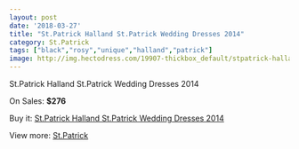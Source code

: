 ```yaml
---
layout: post
date: '2018-03-27'
title: "St.Patrick Halland St.Patrick Wedding Dresses 2014"
category: St.Patrick
tags: ["black","rosy","unique","halland","patrick"]
image: http://img.hectodress.com/19907-thickbox_default/stpatrick-halland-stpatrick-wedding-dresses-2014.jpg
---
```

St.Patrick Halland St.Patrick Wedding Dresses 2014

On Sales: **$276**
<a href="https://www.hectodress.com/stpatrick/9269-stpatrick-halland-stpatrick-wedding-dresses-2014.html"><amp-img layout="responsive" width="600" height="600" src="//img.hectodress.com/19907-thickbox_default/stpatrick-halland-stpatrick-wedding-dresses-2014.jpg" alt="St.Patrick Halland St.Patrick Wedding Dresses 2014 0" /></a>
<a href="https://www.hectodress.com/stpatrick/9269-stpatrick-halland-stpatrick-wedding-dresses-2014.html"><amp-img layout="responsive" width="600" height="600" src="//img.hectodress.com/19909-thickbox_default/stpatrick-halland-stpatrick-wedding-dresses-2014.jpg" alt="St.Patrick Halland St.Patrick Wedding Dresses 2014 1" /></a>
<a href="https://www.hectodress.com/stpatrick/9269-stpatrick-halland-stpatrick-wedding-dresses-2014.html"><amp-img layout="responsive" width="600" height="600" src="//img.hectodress.com/19908-thickbox_default/stpatrick-halland-stpatrick-wedding-dresses-2014.jpg" alt="St.Patrick Halland St.Patrick Wedding Dresses 2014 2" /></a>

Buy it: [St.Patrick Halland St.Patrick Wedding Dresses 2014](https://www.hectodress.com/stpatrick/9269-stpatrick-halland-stpatrick-wedding-dresses-2014.html "St.Patrick Halland St.Patrick Wedding Dresses 2014")

View more: [St.Patrick](https://www.hectodress.com/153-stpatrick "St.Patrick")